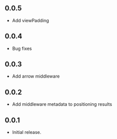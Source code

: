 ## 0.0.5
* Add viewPadding

## 0.0.4
* Bug fixes

## 0.0.3

* Add arrow middleware

## 0.0.2

* Add middleware metadata to positioning results

## 0.0.1

* Initial release.
